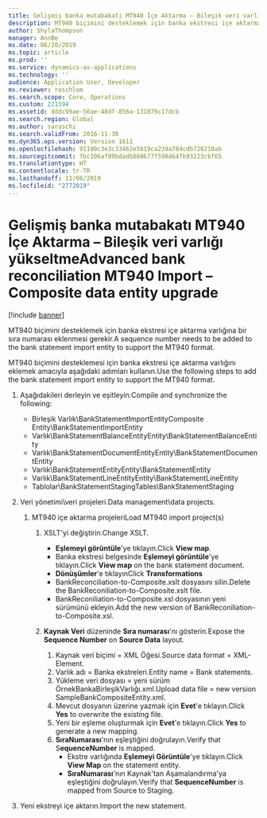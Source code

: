 ```yaml
---
title: Gelişmiş banka mutabakatı MT940 İçe Aktarma – Bileşik veri varlığı yükseltme
description: MT940 biçimini desteklemek için banka ekstresi içe aktarma varlığına bir sıra numarası eklenmesi gerekir.
author: ShylaThompson
manager: AnnBe
ms.date: 06/20/2019
ms.topic: article
ms.prod: ''
ms.service: dynamics-ax-applications
ms.technology: ''
audience: Application User, Developer
ms.reviewer: roschlom
ms.search.scope: Core, Operations
ms.custom: 221594
ms.assetid: dddc99ae-56ae-48df-856a-131079c17dcb
ms.search.region: Global
ms.author: saraschi
ms.search.validFrom: 2016-11-30
ms.dyn365.ops.version: Version 1611
ms.openlocfilehash: 91100c3e3c33462e5b19ca239a784cdb720210ab
ms.sourcegitcommit: fbc106af09bdadb860677f590464fb93223cbf65
ms.translationtype: HT
ms.contentlocale: tr-TR
ms.lasthandoff: 11/06/2019
ms.locfileid: "2772019"
---
```

# <a name="advanced-bank-reconciliation-mt940-import--composite-data-entity-upgrade"></a><span data-ttu-id="d6937-103">Gelişmiş banka mutabakatı MT940 İçe Aktarma – Bileşik veri varlığı yükseltme</span><span class="sxs-lookup"><span data-stu-id="d6937-103">Advanced bank reconciliation MT940 Import – Composite data entity upgrade</span></span>

[!include [banner](../includes/banner.md)]

<span data-ttu-id="d6937-104">MT940 biçimini desteklemek için banka ekstresi içe aktarma varlığına bir sıra numarası eklenmesi gerekir.</span><span class="sxs-lookup"><span data-stu-id="d6937-104">A sequence number needs to be added to the bank statement import entity to support the MT940 format.</span></span> 

<span data-ttu-id="d6937-105">MT940 biçimini desteklemesi için banka ekstresi içe aktarma varlığını eklemek amacıyla aşağıdaki adımları kullanın.</span><span class="sxs-lookup"><span data-stu-id="d6937-105">Use the following steps to add the bank statement import entity to support the MT940 format.</span></span>

1.  <span data-ttu-id="d6937-106">Aşağıdakileri derleyin ve eşitleyin:</span><span class="sxs-lookup"><span data-stu-id="d6937-106">Compile and synchronize the following:</span></span>
    -   <span data-ttu-id="d6937-107">Birleşik Varlık\\BankStatementImportEntity</span><span class="sxs-lookup"><span data-stu-id="d6937-107">Composite Entity\\BankStatementImportEntity</span></span>
    -   <span data-ttu-id="d6937-108">Varlık\\BankStatementBalanceEntity</span><span class="sxs-lookup"><span data-stu-id="d6937-108">Entity\\BankStatementBalanceEntity</span></span>
    -   <span data-ttu-id="d6937-109">Varlık\\BankStatementDocumentEntity</span><span class="sxs-lookup"><span data-stu-id="d6937-109">Entity\\BankStatementDocumentEntity</span></span>
    -   <span data-ttu-id="d6937-110">Varlık\\BankStatementEntity</span><span class="sxs-lookup"><span data-stu-id="d6937-110">Entity\\BankStatementEntity</span></span>
    -   <span data-ttu-id="d6937-111">Varlık\\BankStatementLineEntity</span><span class="sxs-lookup"><span data-stu-id="d6937-111">Entity\\BankStatementLineEntity</span></span>
    -   <span data-ttu-id="d6937-112">Tablolar\\BankStatementStaging</span><span class="sxs-lookup"><span data-stu-id="d6937-112">Tables\\BankStatementStaging</span></span>

2.  <span data-ttu-id="d6937-113">Veri yönetimi\\veri projeleri.</span><span class="sxs-lookup"><span data-stu-id="d6937-113">Data management\\data projects.</span></span>
    1.  <span data-ttu-id="d6937-114">MT940 içe aktarma projeleri</span><span class="sxs-lookup"><span data-stu-id="d6937-114">Load MT940 import project(s)</span></span>
        1.  <span data-ttu-id="d6937-115">XSLT'yi değiştirin.</span><span class="sxs-lookup"><span data-stu-id="d6937-115">Change XSLT.</span></span>
            -   <span data-ttu-id="d6937-116">**Eşlemeyi görüntüle**'ye tıklayın.</span><span class="sxs-lookup"><span data-stu-id="d6937-116">Click **View map**.</span></span>
            -   <span data-ttu-id="d6937-117">Banka ekstresi belgesinde **Eşlemeyi görüntüle**'ye tıklayın.</span><span class="sxs-lookup"><span data-stu-id="d6937-117">Click **View map** on the bank statement document.</span></span>
            -   <span data-ttu-id="d6937-118">**Dönüşümler**'e tıklayın</span><span class="sxs-lookup"><span data-stu-id="d6937-118">Click **Transformations**</span></span>
            -   <span data-ttu-id="d6937-119">BankReconciliation-to-Composite.xslt dosyasını silin.</span><span class="sxs-lookup"><span data-stu-id="d6937-119">Delete the BankReconiliation-to-Composite.xslt file.</span></span>
            -   <span data-ttu-id="d6937-120">BankReconiliation-to-Composite.xsl dosyasının yeni sürümünü ekleyin.</span><span class="sxs-lookup"><span data-stu-id="d6937-120">Add the new version of BankReconiliation-to-Composite.xsl.</span></span>

        2.  <span data-ttu-id="d6937-121">**Kaynak Veri** düzeninde **Sıra numarası**'nı gösterin.</span><span class="sxs-lookup"><span data-stu-id="d6937-121">Expose the **Sequence Number** on **Source Data** layout.</span></span>
            1.  <span data-ttu-id="d6937-122">Kaynak veri biçimi = XML Öğesi.</span><span class="sxs-lookup"><span data-stu-id="d6937-122">Source data format = XML-Element.</span></span>
            2.  <span data-ttu-id="d6937-123">Varlık adı = Banka ekstreleri.</span><span class="sxs-lookup"><span data-stu-id="d6937-123">Entity name = Bank statements.</span></span>
            3.  <span data-ttu-id="d6937-124">Yükleme veri dosyası = yeni sürüm ÖrnekBankaBirleşikVarlığı.xml.</span><span class="sxs-lookup"><span data-stu-id="d6937-124">Upload data file = new version SampleBankCompositeEntity.xml.</span></span>
            4.  <span data-ttu-id="d6937-125">Mevcut dosyanın üzerine yazmak için **Evet**'e tıklayın.</span><span class="sxs-lookup"><span data-stu-id="d6937-125">Click **Yes** to overwrite the existing file.</span></span>
            5.  <span data-ttu-id="d6937-126">Yeni bir eşleme oluşturmak için **Evet**'e tıklayın.</span><span class="sxs-lookup"><span data-stu-id="d6937-126">Click **Yes** to generate a new mapping.</span></span>
            6.  <span data-ttu-id="d6937-127">**SıraNumarası**'nın eşleştiğini doğrulayın.</span><span class="sxs-lookup"><span data-stu-id="d6937-127">Verify that S**equenceNumber** is mapped.</span></span>
                -   <span data-ttu-id="d6937-128">Ekstre varlığında **Eşlemeyi Görüntüle**'ye tıklayın.</span><span class="sxs-lookup"><span data-stu-id="d6937-128">Click **View Map** on the statement entity.</span></span>
                -   <span data-ttu-id="d6937-129">**SıraNumarası**'nın Kaynak'tan Aşamalandırma'ya eşleştiğini doğrulayın.</span><span class="sxs-lookup"><span data-stu-id="d6937-129">Verify that **SequenceNumber** is mapped from Source to Staging.</span></span>

3.  <span data-ttu-id="d6937-130">Yeni ekstreyi içe aktarın.</span><span class="sxs-lookup"><span data-stu-id="d6937-130">Import the new statement.</span></span>




